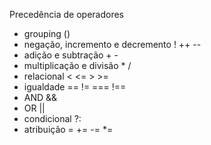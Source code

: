 Precedência de operadores

- grouping  ()
- negação, incremento e decremento  ! ++ --   
- adição e subtração  + -
- multiplicação e divisão  * /
- relacional  < <= > >=   
- igualdade  == != === !==
- AND &&
- OR ||
- condicional  ?:
- atribuição  = += -= *=              